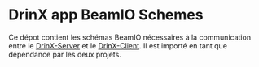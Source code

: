 # DrinX app BeamIO Schemes

Ce dépot contient les schémas BeamIO nécessaires à la communication entre le [DrinX-Server](https://github.com/ProjectDrinX/drinx-server) et le [DrinX-Client](https://github.com/ProjectDrinX/drinx-frontend). Il est importé en tant que dépendance par les deux projets.
